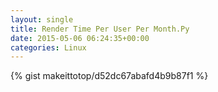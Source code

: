 ```yaml
---
layout: single                                                                                                              
title: Render Time Per User Per Month.Py                                                                                                                       
date: 2015-05-06 06:24:35+00:00                                                                                                                        
categories: Linux                                                                                                                
---                                                                                                                              
```


{% gist makeittotop/d52dc67abafd4b9b87f1 %}                                                                                                           

